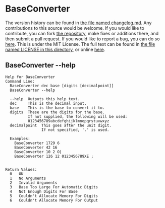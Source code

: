# BaseConverter
The version history can be found in [the file named changelog.md](https://github.com/benjidial/BaseConverter/blob/master/changelog.md).  Any contributions to this source would be welcome.  If you would like to contribute, you can fork [the repository](https://github.com/benjidial/BaseConverter), make fixes or additions there, and then submit a pull request.  If you would like to report a bug, you can do so [here](https://github.com/benjidial/BaseConverter/issues).  This is under the MIT License.  The full text can be found in [the file named LICENSE in this directory](https://github.com/benjidial/BaseConverter/blob/master/LICENSE), or online [here](http://opensource.org/licenses/MIT).
## BaseConverter --help
```
Help for BaseConverter
Command Line:
  BaseConverter dec base [digits [decimalpoint]]
  BaseConverter --help

  --help  Outputs this help text.
  dec     This is the decimal input.
  base    This is the base to convert it to.
  digits  These are the digits for the base.
          If not supplied, the following will be used:
          0123456789abcdefghijklmnopqrstuvwxyz
  decimalpoint  This goes after the unit digit.
                If not specified, '.' is used.

  Examples:
    BaseConverter 1729 6
    BaseConverter 42 16
    BaseConverter 10 2 O|
    BaseConverter 126 12 0123456789XE ;


Return Values:
  0   OK  
  1   No Arguments  
  2   Invalid Arguments  
  3   Base Too Large For Automatic Digits  
  4   Not Enough Digits For Base  
  5   Couldn't Allocate Memory For Digits  
  6   Couldn't Allocate Memory For Output  
```
